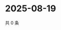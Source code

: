 # 2025-08-19

共 0 条

<!-- BEGIN ZHIHUVIDEO -->
<!-- 最后更新时间 Tue Aug 19 2025 12:14:47 GMT+0800 (China Standard Time) -->

<!-- END ZHIHUVIDEO -->

